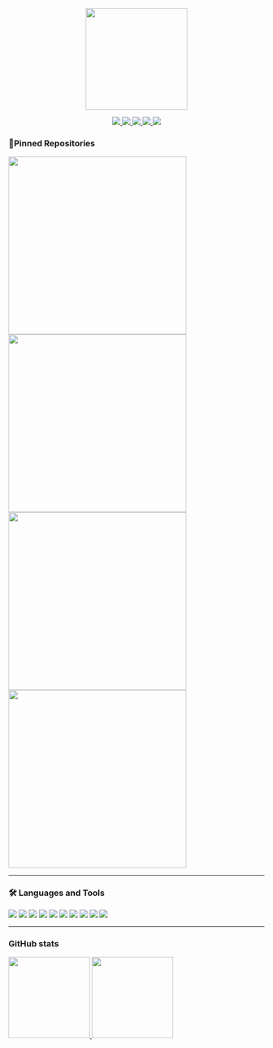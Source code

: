 <p align="center">
<img align='center' src='https://user-images.githubusercontent.com/5713670/87202985-820dcb80-c2b6-11ea-9f56-7ec461c497c3.gif' width='200"'>
</p>

<p align='center'>
<a href="https://gitlab.com/manojuppala">
<img src="https://img.shields.io/badge/GitLab-330F63?style=for-the-badge&logo=gitlab&logoColor=white"/>
</a>
<a href="https://stackoverflow.com/users/11874811/manoj">
<img src="https://img.shields.io/badge/Stack_Overflow-FE7A16?style=for-the-badge&logo=stack-overflow&logoColor=white"/>
</a>
<a href="https://manojuppala.com">
<img src="https://img.shields.io/badge/website-000000?style=for-the-badge&logo=About.me&logoColor=white"/>
</a>
<a href="https://www.linkedin.com/in/manojuppala/">
<img src="https://img.shields.io/badge/LinkedIn-0077B5?style=for-the-badge&logo=linkedin&logoColor=white"/>
</a>
<a href="https://www.youtube.com/channel/UCX93oEN0tza6KfuAWfI61vQ">
<img src="https://img.shields.io/badge/YouTube-FF0000?style=for-the-badge&logo=youtube&logoColor=white"/>
</a>
</p>

### 📌Pinned Repositories

<p align="left">
<a href="https://github.com/manojuppala/camKapture">
  <img width='350em' src="https://github-readme-stats.vercel.app/api/pin/?username=manojuppala&repo=camKapture&title_color=ffffff&icon_color=ffffff&text_color=ffffff&bg_color=343a40" />
</a>
<a href="https://github.com/manojuppala/dotfiles">
  <img width='350em' src="https://github-readme-stats.vercel.app/api/pin/?username=manojuppala&repo=dotfiles&title_color=ffffff&icon_color=ffffff&text_color=ffffff&bg_color=343a40" />
</a>
<a href="https://github.com/manojuppala/tasklist-cli">
  <img width='350em' src="https://github-readme-stats.vercel.app/api/pin/?username=manojuppala&repo=tasklist-cli&title_color=ffffff&icon_color=ffffff&text_color=ffffff&bg_color=343a40" />
</a>
<a href="https://github.com/manojuppala/sorting-algorithm-visualizer">
  <img width='350em' src="https://github-readme-stats.vercel.app/api/pin/?username=manojuppala&repo=sorting-algorithm-visualizer&title_color=ffffff&icon_color=ffffff&text_color=ffffff&bg_color=343a40" />
</a>
</p>

---

### 🛠 Languages and Tools

<!-- took all these icons from
https://github.com/alexandresanlim/Badges4-README.md-Profile -->
<div>
    <img src="https://img.shields.io/badge/Python-3776AB?style=for-the-badge&logo=python&logoColor=white" />
    <img src="https://img.shields.io/badge/JavaScript-F7DF1E?style=for-the-badge&logo=javascript&logoColor=black" />
    <img src="https://img.shields.io/badge/TypeScript-007ACC?style=for-the-badge&logo=typescript&logoColor=white" />
    <img src="https://img.shields.io/badge/React-20232A?style=for-the-badge&logo=react&logoColor=61DAFB" />
    <img src="https://img.shields.io/badge/C-00599C?style=for-the-badge&logo=c&logoColor=white" />
    <img src="https://img.shields.io/badge/Shell_Script-121011?style=for-the-badge&logo=gnu-bash&logoColor=white">
    <img src="https://img.shields.io/badge/Git-F05032?style=for-the-badge&logo=git&logoColor=white" />
    <img src="https://img.shields.io/badge/VIM-%2311AB00.svg?&style=for-the-badge&logo=vim&logoColor=white">
    <img src="https://img.shields.io/badge/Visual_Studio_Code-0078D4?style=for-the-badge&logo=visual%20studio%20code&logoColor=white" />
    <img src="https://img.shields.io/badge/Linux_Mint-87CF3E?style=for-the-badge&logo=linux-mint&logoColor=white" />
 
</div>

---

### GitHub stats

<p align="left">
<a href="https://github.com/manojuppala">
  <img height="160em" src="https://github-readme-stats-git-master.manojuppala.vercel.app/api?username=manojuppala&&show_icons=true&title_color=ffffff&icon_color=ffffff&text_color=ffffff&bg_color=343a40" />
  <img height="160em" src="https://github-readme-stats.vercel.app/api/top-langs/?username=manojuppala&layout=compact&title_color=ffffff&icon_color=ffffff&text_color=ffffff&bg_color=343a40" />

</a>
</p>
